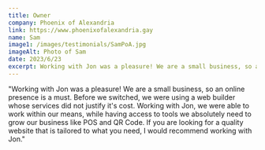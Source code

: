 ```yaml
---
title: Owner
company: Phoenix of Alexandria
link: https://www.phoenixofalexandria.gay
name: Sam
image1: /images/testimonials/SamPoA.jpg
imageAlt: Photo of Sam
date: 2023/6/23
excerpt: Working with Jon was a pleasure! We are a small business, so an online presence is a must... If you are looking for a <strong>quality website that is tailored to what you need</strong>, I would recommend working with Jon.
---
```


"Working with Jon was a pleasure! We are a small business, so an online presence is a must. Before we switched, we were using a web builder whose services did not justify it's cost. Working with Jon, we were able to work within our means, while having access to tools we absolutely need to grow our business like POS and QR Code. If you are looking for a quality website that is tailored to what you need, I would recommend working with Jon."
